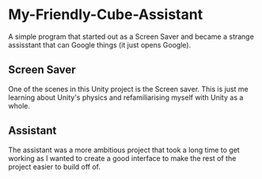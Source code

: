 # My-Friendly-Cube-Assistant
A simple program that started out as a Screen Saver and became a strange assisstant that can Google things (it just opens Google).

## Screen Saver
One of the scenes in this Unity project is the Screen saver. This is just me learning about Unity's physics and refamiliarising myself with Unity as a whole. 

## Assistant
The assistant was a more ambitious project that took a long time to get working as I wanted to create a good interface to make the rest of the project easier to build off of. 
